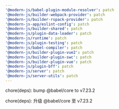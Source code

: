 ```yaml
---
'@modern-js/babel-plugin-module-resolver': patch
'@modern-js/builder-webpack-provider': patch
'@modern-js/builder-rspack-provider': patch
'@modern-js-app/eslint-config': patch
'@modern-js/builder-shared': patch
'@modern-js/plugin-data-loader': patch
'@modern-js/runtime': patch
'@modern-js/plugin-testing': patch
'@modern-js/babel-compiler': patch
'@modern-js/builder-plugin-vue2': patch
'@modern-js/builder-plugin-swc': patch
'@modern-js/builder-plugin-vue': patch
'@modern-js/plugin-bff': patch
'@modern-js/server': patch
'@modern-js/server-utils': patch
---
```


chore(deps): bump @babel/core to v7.23.2

chore(deps): 升级 @babel/core 至 v7.23.2
